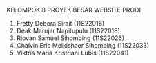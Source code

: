 KELOMPOK 8 PROYEK BESAR 
WEBSITE PRODI
1. Fretty Debora Sirait (11S22016)
2. Deak Marujar Napitupulu (11S22018)
4. Riovan Samuel Sihombing (11S22026)
5. Chalvin Eric Melkishaer Sihombing (11S22033)
6. Viktris Maria Kristriani Lubis (11S22041)
   
